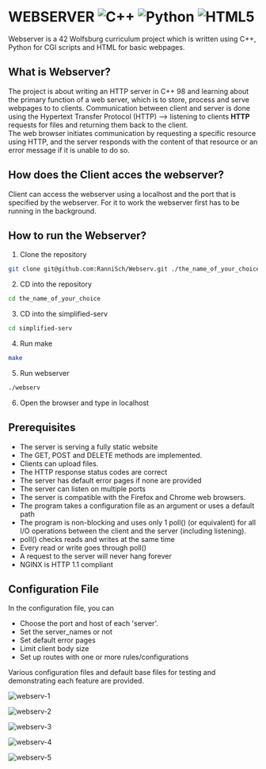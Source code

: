 # WEBSERVER ![C++](https://img.shields.io/badge/c++-%2300599C.svg?style=for-the-badge&logo=c%2B%2B&logoColor=white) ![Python](https://img.shields.io/badge/python-3670A0?style=for-the-badge&logo=python&logoColor=ffdd54) ![HTML5](https://img.shields.io/badge/html5-%23E34F26.svg?style=for-the-badge&logo=html5&logoColor=white)
Webserver is a 42 Wolfsburg curriculum project which is written using C++, Python for CGI scripts and HTML for basic webpages.

## What is Webserver?
The project is about writing an HTTP server in C++ 98 and learning about the primary function of a web server, which is to store, process and serve webpages to to clients. Communication between client and server is done using the Hypertext Transfer Protocol (HTTP) --> listening to clients **HTTP** requests for files and returning them back to the client. <br>
The web browser initiates communication by requesting a specific resource using HTTP, and the server responds with the content of that resource or an error message if it is unable to do so.

## How does the Client acces the webserver?
Client can access the webserver using a localhost and the port that is specified by the webserver. For it to work the webserver first has to be running in the background.

## How to run the Webserver?
1. Clone the repository
```bash
git clone git@github.com:RanniSch/Webserv.git ./the_name_of_your_choice
```
2. CD into the repository
```bash
cd the_name_of_your_choice
```
3. CD into the simplified-serv
```bash
cd simplified-serv
```
4. Run make
```bash
make
```
5. Run webserver
```bash
./webserv
```
6. Open the browser and type in localhost

## Prerequisites
- The server is serving a fully static website
- The GET, POST and DELETE methods are implemented.
- Clients can upload files.
- The HTTP response status codes are correct
- The server has default error pages if none are provided
- The server can listen on multiple ports
- The server is compatible with the Firefox and Chrome web browsers.
- The program takes a configuration file as an argument or uses a default path
- The program is non-blocking and uses only 1 poll() (or equivalent) for all I/O operations between the client and the server (including listening).
- poll() checks reads and writes at the same time
- Every read or write goes through poll()
- A request to the server will never hang forever
- NGINX is HTTP 1.1 compliant

## Configuration File
In the configuration file, you can
- Choose the port and host of each 'server'.
- Set the server_names or not
- Set default error pages
- Limit client body size
- Set up routes with one or more rules/configurations 

Various configuration files and default base files for testing and demonstrating each feature are provided.

![webserv-1](https://github.com/RanniSch/webserv/assets/104382315/67e54924-a84e-4884-a438-633f1cd006d4)


![webserv-2](https://github.com/RanniSch/webserv/assets/104382315/edcf7a70-c874-4720-8a17-9d0ed10f6031)

![webserv-3](https://github.com/RanniSch/webserv/assets/104382315/2335a842-0efc-4dc1-96e0-302da2a8368c)

![webserv-4](https://github.com/RanniSch/webserv/assets/104382315/0272b978-371c-4900-b47e-a368ea1d6f1b)


![webserv-5](https://github.com/RanniSch/webserv/assets/104382315/dd955b01-b31b-4bbe-9e70-9ab85af1f3a5)


